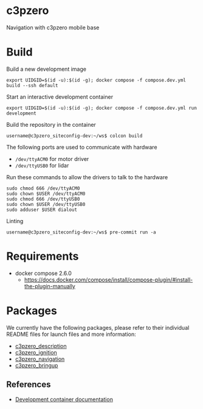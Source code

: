 # c3pzero
Navigation with c3pzero mobile base

# Build
Build a new development image
```shell
export UIDGID=$(id -u):$(id -g); docker compose -f compose.dev.yml build --ssh default
```
Start an interactive development container
```shell
export UIDGID=$(id -u):$(id -g); docker compose -f compose.dev.yml run development
```
Build the repository in the container
```shell
username@c3pzero_siteconfig-dev:~/ws$ colcon build
```

The following ports are used to communicate with hardware
- `/dev/ttyACM0` for motor driver
- `/dev/ttyUSB0` for lidar

Run these commands to allow the drivers to talk to the hardware
```
sudo chmod 666 /dev/ttyACM0
sudo chown $USER /dev/ttyACM0
sudo chmod 666 /dev/ttyUSB0
sudo chown $USER /dev/ttyUSB0
sudo adduser $USER dialout
```


Linting
```shell
username@c3pzero_siteconfig-dev:~/ws$ pre-commit run -a
```

# Requirements
- docker compose 2.6.0
  - https://docs.docker.com/compose/install/compose-plugin/#install-the-plugin-manually

# Packages

We currently have the following packages, please refer to their individual README files for launch files and more information:

- [c3pzero_description](c3pzero_description/README.md)
- [c3pzero_ignition](c3pzero_ignition/README.md)
- [c3pzero_navigation](c3pzero_navigation/README.md)
- [c3pzero_bringup](c3pzero_bringup/README.md)

## References
- [Development container documentation](docs/development-container.md)
